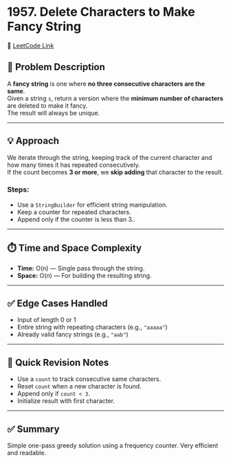 # 1957. Delete Characters to Make Fancy String

🔗 [LeetCode Link](https://leetcode.com/problems/delete-characters-to-make-fancy-string/)

## 📝 Problem Description
A **fancy string** is one where **no three consecutive characters are the same**.  
Given a string `s`, return a version where the **minimum number of characters** are deleted to make it fancy.  
The result will always be unique.

---

## 💡 Approach

We iterate through the string, keeping track of the current character and how many times it has repeated consecutively.  
If the count becomes **3 or more**, we **skip adding** that character to the result.

### Steps:
- Use a `StringBuilder` for efficient string manipulation.
- Keep a counter for repeated characters.
- Append only if the counter is less than 3..

---

## ⏱️ Time and Space Complexity

- **Time:** O(n) — Single pass through the string.
- **Space:** O(n) — For building the resulting string.

---

## ✅ Edge Cases Handled

- Input of length 0 or 1
- Entire string with repeating characters (e.g., `"aaaaa"`)
- Already valid fancy strings (e.g., `"aab"`)

---

## 🚀 Quick Revision Notes

- Use a `count` to track consecutive same characters.
- Reset `count` when a new character is found.
- Append only if `count < 3`.
- Initialize result with first character.

---

## ✅ Summary

Simple one-pass greedy solution using a frequency counter. Very efficient and readable.
